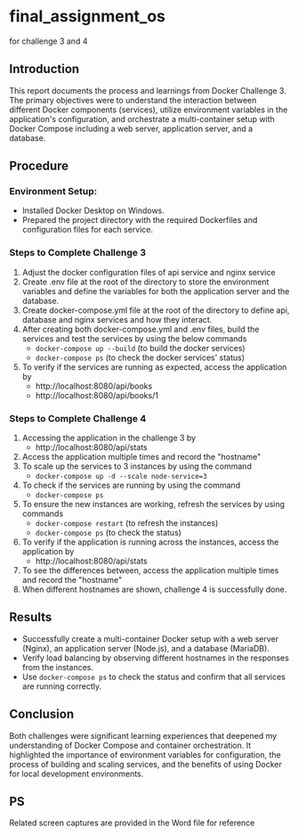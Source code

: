 # final_assignment_os
for challenge 3 and 4

## Introduction
This report documents the process and learnings from Docker Challenge 3. The primary objectives were to understand the interaction between different Docker components (services), utilize environment variables in the application's configuration, and orchestrate a multi-container setup with Docker Compose including a web server, application server, and a database.

## Procedure

### Environment Setup:
- Installed Docker Desktop on Windows.
- Prepared the project directory with the required Dockerfiles and configuration files for each service.

### Steps to Complete Challenge 3
1. Adjust the docker configuration files of api service and nginx service
2. Create .env file at the root of the directory to store the environment variables and define the variables for both the application server and the database.
3. Create docker-compose.yml file at the root of the directory to define api, database and nginx services and how they interact.
4. After creating both docker-compose.yml and .env files, build the services and test the services by using the below commands
    - `docker-compose up --build`  (to build the docker services)
    - `docker-compose ps`  (to check the docker services' status)
5. To verify if the services are running as expected, access the application by
    - http://localhost:8080/api/books
    - http://localhost:8080/api/books/1

### Steps to Complete Challenge 4
1. Accessing the application in the challenge 3 by
    - http://localhost:8080/api/stats
2. Access the application multiple times and record the "hostname"
3. To scale up the services to 3 instances by using the command
    - `docker-compose up -d --scale node-service=3`
4. To check if the services are running by using the command
    - `docker-compose ps` 
5. To ensure the new instances are working, refresh the services by using commands
    - `docker-compose restart` (to refresh the instances)
    - `docker-compose ps` (to check the status)
6. To verify if the application is running across the instances, access the application by
    - http://localhost:8080/api/stats
7. To see the differences between, access the application multiple times and record the "hostname"
8. When different hostnames are shown, challenge 4 is successfully done.


## Results
- Successfully create a multi-container Docker setup with a web server (Nginx), an application server (Node.js), and a database (MariaDB).
- Verify load balancing by observing different hostnames in the responses from the instances.
- Use `docker-compose ps` to check the status and confirm that all services are running correctly.


## Conclusion
Both challenges were significant learning experiences that deepened my understanding of Docker Compose and container orchestration. It highlighted the importance of environment variables for configuration, the process of building and scaling services, and the benefits of using Docker for local development environments.

## PS
Related screen captures are provided in the Word file for reference
